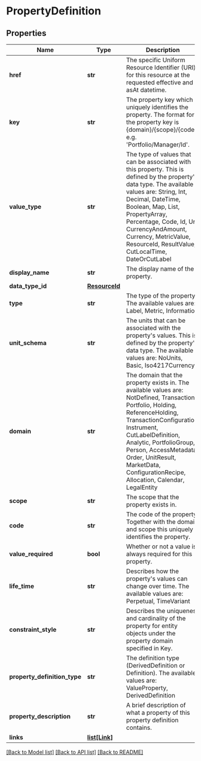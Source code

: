 # PropertyDefinition

## Properties
Name | Type | Description | Notes
------------ | ------------- | ------------- | -------------
**href** | **str** | The specific Uniform Resource Identifier (URI) for this resource at the requested effective and asAt datetime. | [optional] 
**key** | **str** | The property key which uniquely identifies the property. The format for the property key is {domain}/{scope}/{code}, e.g. &#39;Portfolio/Manager/Id&#39;. | [optional] 
**value_type** | **str** | The type of values that can be associated with this property. This is defined by the property&#39;s data type. The available values are: String, Int, Decimal, DateTime, Boolean, Map, List, PropertyArray, Percentage, Code, Id, Uri, CurrencyAndAmount, Currency, MetricValue, ResourceId, ResultValue, CutLocalTime, DateOrCutLabel | [optional] 
**display_name** | **str** | The display name of the property. | [optional] 
**data_type_id** | [**ResourceId**](ResourceId.md) |  | [optional] 
**type** | **str** | The type of the property. The available values are: Label, Metric, Information | [optional] 
**unit_schema** | **str** | The units that can be associated with the property&#39;s values. This is defined by the property&#39;s data type. The available values are: NoUnits, Basic, Iso4217Currency | [optional] 
**domain** | **str** | The domain that the property exists in. The available values are: NotDefined, Transaction, Portfolio, Holding, ReferenceHolding, TransactionConfiguration, Instrument, CutLabelDefinition, Analytic, PortfolioGroup, Person, AccessMetadata, Order, UnitResult, MarketData, ConfigurationRecipe, Allocation, Calendar, LegalEntity | [optional] 
**scope** | **str** | The scope that the property exists in. | [optional] 
**code** | **str** | The code of the property. Together with the domain and scope this uniquely identifies the property. | [optional] 
**value_required** | **bool** | Whether or not a value is always required for this property. | [optional] 
**life_time** | **str** | Describes how the property&#39;s values can change over time. The available values are: Perpetual, TimeVariant | [optional] 
**constraint_style** | **str** | Describes the uniqueness and cardinality of the property for entity objects under the property domain specified in Key. | [optional] 
**property_definition_type** | **str** | The definition type (DerivedDefinition or Definition). The available values are: ValueProperty, DerivedDefinition | [optional] 
**property_description** | **str** | A brief description of what a property of this property definition contains. | [optional] 
**links** | [**list[Link]**](Link.md) |  | [optional] 

[[Back to Model list]](../README.md#documentation-for-models) [[Back to API list]](../README.md#documentation-for-api-endpoints) [[Back to README]](../README.md)


